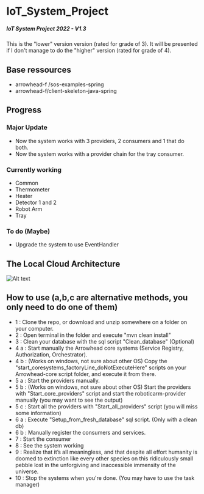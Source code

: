# IoT_System_Project
##### IoT System Project 2022 - V1.3

This is the "lower" version version (rated for grade of 3). It will be presented if I don't manage to do the "higher" version (rated for grade of 4).


## Base ressources
- arrowhead-f /sos-examples-spring
- arrowhead-f/client-skeleton-java-spring

## Progress

### Major Update
- Now the system works with 3 providers, 2 consumers and 1 that do both.
- Now the system works with a provider chain for the tray consumer.

### Currently working
- Common
- Thermometer
- Heater
- Detector 1 and 2
- Robot Arm
- Tray

### To do (Maybe)
- Upgrade the system to use EventHandler

## The Local Cloud Architecture

![Alt text](https://github.com/arrowhead-f/sos-examples-spring/blob/master/demo-car/doc/overview.png)



## How to use (a,b,c are alternative methods, you only need to do one of them)
- 1 : Clone the repo, or download and unzip somewhere on a folder on your computer.
- 2 : Open terminal in the folder and execute "mvn clean install"
- 3 : Clean your database with the sql script "Clean_database" (Optional)
- 4 a : Start manually the Arrowhead core systems (Service Registry, Authorization, Orchestrator).
- 4 b  : (Works on windows, not sure about other OS) Copy the "start_coresystems_factoryLine_doNotExecuteHere" scripts on your Arrowhead-core script folder, and execute it from there.
- 5 a : Start the providers manually.
- 5 b : (Works on windows, not sure about other OS) Start the providers with "Start_core_providers" script and start the roboticarm-provider manually (you may want to see the output)
- 5 c : Start all the providers with "Start_all_providers" script (you will miss some information)
- 6 a : Execute "Setup_from_fresh_database" sql script. (Only with a clean db)
- 6 b : Manually register the consumers and services.
- 7 : Start the consumer
- 8 : See the system working
- 9 : Realize that it’s all meaningless, and that despite all effort humanity is doomed to extinction like every other species on this ridiculously small pebble lost in the unforgiving and inaccessible immensity  of the universe.
- 10 : Stop the systems when you're done. (You may have to use the task manager)
